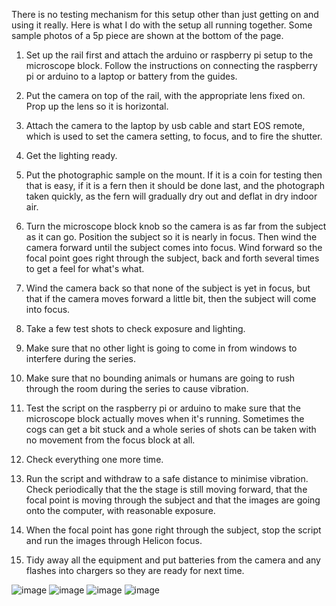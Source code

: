 There is no testing mechanism for this setup other than just getting on and using it really. Here is what I do with the setup all running together. Some sample photos of a 5p piece are shown at the bottom of the page. 

1) Set up the rail first and attach the arduino or raspberry pi setup to the microscope block. Follow the instructions on connecting the raspberry pi or arduino to a laptop or battery from the guides. 

2) Put the camera on top of the rail, with the appropriate lens fixed on. Prop up the lens so it is horizontal. 

3) Attach the camera to the laptop by usb cable and start EOS remote, which is used to set the camera setting, to focus, and to fire the shutter. 

4) Get the lighting ready.

5) Put the photographic sample on the mount. If it is a coin for testing then that is easy, if it is a fern then it should be done last, and the photograph taken quickly, as the fern will gradually dry out and deflat in dry indoor air. 

6) Turn the microscope block knob so the camera is as far from the subject as it can go. Position the subject so it is nearly in focus. Then wind the camera forward until the subject comes into focus. Wind forward so the focal point goes right through the subject, back and forth several times to get a feel for what's what. 

7) Wind the camera back so that none of the subject is yet in focus, but that if the camera moves forward a little bit, then the subject will come into focus. 

8) Take a few test shots to check exposure and lighting. 

9) Make sure that no other light is going to come in from windows to interfere during the series. 

10) Make sure that no bounding animals or humans are going to rush through the room during the series to cause vibration. 

11) Test the script on the raspberry pi or arduino to make sure that the microscope block actually moves when it's running. Sometimes the cogs can get a bit stuck and a whole series of shots can be taken with no movement from the focus block at all. 

12) Check everything one more time. 

13) Run the script and withdraw to a safe distance to minimise vibration. Check periodically that the the stage is still moving forward, that the focal point is moving through the subject and that the images are going onto the computer, with reasonable exposure. 

14) When the focal point has gone right through the subject, stop the script and run the images through Helicon focus. 

15) Tidy away all the equipment and put batteries from the camera and any flashes into chargers so they are ready for next time. 

<img src="images/IMG_0858.JPG" alt="image"/>
<img src="images/stack1.jpg" alt="image"/>
<img src="images/stack2.jpg" alt="image"/>
<img src="images/IMG_0139.jpg" alt="image"/>


